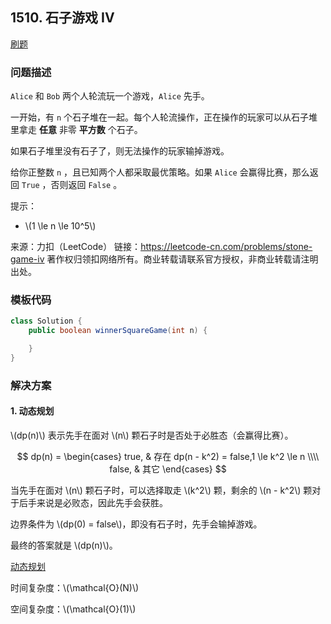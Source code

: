 <script src="https://cdn.bootcss.com/mathjax/2.7.7/MathJax.js?config=TeX-AMS-MML_HTMLorMML"></script>

## 1510. 石子游戏 IV

[刷题](qu1510/solu/Solution.java)

### 问题描述

`Alice` 和 `Bob` 两个人轮流玩一个游戏，`Alice` 先手。

一开始，有 `n` 个石子堆在一起。每个人轮流操作，正在操作的玩家可以从石子堆里拿走 **任意** 非零 **平方数** 个石子。

如果石子堆里没有石子了，则无法操作的玩家输掉游戏。

给你正整数 `n` ，且已知两个人都采取最优策略。如果 `Alice` 会赢得比赛，那么返回 `True` ，否则返回 `False` 。

提示：

* \\(1 \le n \le 10^5\\)

来源：力扣（LeetCode）
链接：https://leetcode-cn.com/problems/stone-game-iv
著作权归领扣网络所有。商业转载请联系官方授权，非商业转载请注明出处。

### 模板代码

``` java
class Solution {
    public boolean winnerSquareGame(int n) {

    }
}
```

### 解决方案

#### 1. 动态规划

\\(dp(n)\\) 表示先手在面对 \\(n\\) 颗石子时是否处于必胜态（会赢得比赛）。

$$
dp(n) = \begin{cases}
true, & 存在 dp(n - k^2) = false,1 \le k^2 \le n \\\\
false, & 其它
\end{cases}
$$

当先手在面对 \\(n\\) 颗石子时，可以选择取走 \\(k^2\\) 颗，剩余的 \\(n - k^2\\) 颗对于后手来说是必败态，因此先手会获胜。

边界条件为 \\(dp(0) = false\\)，即没有石子时，先手会输掉游戏。

最终的答案就是 \\(dp(n)\\)。

[动态规划](qu1510/solu1/Solution.java)

时间复杂度：\\(\mathcal{O}(N)\\)

空间复杂度：\\(\mathcal{O}(1)\\)

